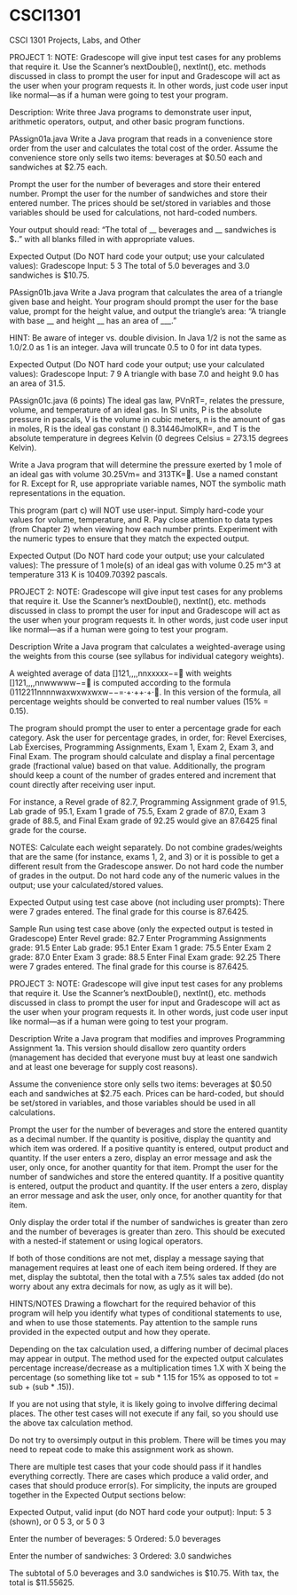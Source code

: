 # CSCI1301
CSCI 1301 Projects, Labs, and Other

PROJECT 1: 
NOTE: Gradescope will give input test cases for any problems that require it. Use the Scanner’s nextDouble(), nextInt(), etc. methods discussed in class to prompt the user for input and Gradescope will act as the user when your program requests it. In other words, just code user input like normal—as if a human were going to test your program.

Description:
Write three Java programs to demonstrate user input, arithmetic operators, output, and other basic program functions.

PAssign01a.java
Write a Java program that reads in a convenience store order from the user and calculates the total cost of the order. Assume the convenience store only sells two items: beverages at $0.50 each and sandwiches at $2.75 each.

Prompt the user for the number of beverages and store their entered number. Prompt the user for the number of sandwiches and store their entered number. The prices should be set/stored in variables and those variables should be used for calculations, not hard-coded numbers.

Your output should read: “The total of __ beverages and __ sandwiches is $__.__.” with all blanks filled in with appropriate values.

Expected Output (Do NOT hard code your output; use your calculated values):
Gradescope Input: 5 3
The total of 5.0 beverages and 3.0 sandwiches is $10.75.

PAssign01b.java
Write a Java program that calculates the area of a triangle given base and height. Your program should prompt the user for the base value, prompt for the height value, and output the triangle’s area: “A triangle with base __ and height __ has an area of ___.”

HINT: Be aware of integer vs. double division. In Java 1/2 is not the same as 1.0/2.0 as 1 is an integer. Java will truncate 0.5 to 0 for int data types.

Expected Output (Do NOT hard code your output; use your calculated values):
Gradescope Input: 7 9
A triangle with base 7.0 and height 9.0 has an area of 31.5.

PAssign01c.java (6 points)
The ideal gas law, PVnRT=, relates the pressure, volume, and temperature of an ideal gas. In SI units, P is the absolute pressure in pascals, V is the volume in cubic meters, n is the amount of gas in moles, R is the ideal gas constant () 8.31446JmolKR=, and T is the absolute temperature in degrees Kelvin (0 degrees Celsius = 273.15 degrees Kelvin).

Write a Java program that will determine the pressure exerted by 1 mole of an ideal gas with volume 30.25Vm= and 313TK=. Use a named constant for R. Except for R, use appropriate variable names, NOT the symbolic math representations in the equation.

This program (part c) will NOT use user-input. Simply hard-code your values for volume, temperature, and R. Pay close attention to data types (from Chapter 2) when viewing how each number prints. Experiment with the numeric types to ensure that they match the expected output.

Expected Output (Do NOT hard code your output; use your calculated values):
The pressure of 1 mole(s) of an ideal gas with volume 0.25 m^3 at temperature 313 K is 10409.70392 pascals.



PROJECT 2:
NOTE: Gradescope will give input test cases for any problems that require it. Use the Scanner’s nextDouble(), nextInt(), etc. methods discussed in class to prompt the user for input and Gradescope will act as the user when your program requests it. In other words, just code user input like normal—as if a human were going to test your program.

Description
Write a Java program that calculates a weighted-average using the weights from this course (see syllabus for individual category weights).

A weighted average of data []121,,,,nnxxxxx−= with weights []121,,,,nnwwwww−= is computed according to the formula ()112211nnnnwaxwxwxwxw−−=⋅+⋅++⋅+⋅. In this version of the formula, all percentage weights should be converted to real number values (15% = 0.15).

The program should prompt the user to enter a percentage grade for each category. Ask the user for percentage grades, in order, for: Revel Exercises, Lab Exercises, Programming Assignments, Exam 1, Exam 2, Exam 3, and Final Exam. The program should calculate and display a final percentage grade (fractional value) based on that value. Additionally, the program should keep a count of the number of grades entered and increment that count directly after receiving user input.

For instance, a Revel grade of 82.7, Programming Assignment grade of 91.5, Lab grade of 95.1, Exam 1 grade of 75.5, Exam 2 grade of 87.0, Exam 3 grade of 88.5, and Final Exam grade of 92.25 would give an 87.6425 final grade for the course.

NOTES: Calculate each weight separately. Do not combine grades/weights that are the same (for instance, exams 1, 2, and 3) or it is possible to get a different result from the Gradescope answer. Do not hard code the number of grades in the output. Do not hard code any of the numeric values in the output; use your calculated/stored values.

Expected Output using test case above (not including user prompts):
There were 7 grades entered.
The final grade for this course is 87.6425.

Sample Run using test case above (only the expected output is tested in Gradescope)
Enter Revel grade: 82.7
Enter Programming Assignments grade: 91.5
Enter Lab grade: 95.1
Enter Exam 1 grade: 75.5
Enter Exam 2 grade: 87.0
Enter Exam 3 grade: 88.5
Enter Final Exam grade: 92.25
There were 7 grades entered.
The final grade for this course is 87.6425.



PROJECT 3:
NOTE: Gradescope will give input test cases for any problems that require it. Use the Scanner’s nextDouble(), nextInt(), etc. methods discussed in class to prompt the user for input and Gradescope will act as the user when your program requests it. In other words, just code user input like normal—as if a human were going to test your program.

Description
Write a Java program that modifies and improves Programming Assignment 1a. This version
should disallow zero quantity orders (management has decided that everyone must buy at least one sandwich and at least one beverage for supply cost reasons).

Assume the convenience store only sells two items: beverages at $0.50 each and sandwiches at $2.75 each. Prices can be hard-coded, but should be set/stored in variables, and those variables should be used in all calculations.

Prompt the user for the number of beverages and store the entered quantity as a decimal number. If the quantity is positive, display the quantity and which item was ordered. If a positive quantity is entered, output product and quantity. If the user enters a zero, display an error message and ask the user, only once, for another quantity for that item. Prompt the user for the number of sandwiches and store the entered quantity. If a positive quantity is entered, output the product and quantity. If the user enters a zero, display an error message and ask the user, only once, for another quantity for that item.

Only display the order total if the number of sandwiches is greater than zero and the number of beverages is greater than zero. This should be executed with a nested-if statement or using logical operators.

If both of those conditions are not met, display a message saying that management requires at least one of each item being ordered. If they are met, display the subtotal, then the total with a 7.5% sales tax added (do not worry about any extra decimals for now, as ugly as it will be).

HINTS/NOTES
Drawing a flowchart for the required behavior of this program will help you identify what types of conditional statements to use, and when to use those statements. Pay attention to the sample runs provided in the expected output and how they operate.

Depending on the tax calculation used, a differing number of decimal places may appear in output. The method used for the expected output calculates percentage increase/decrease as a multiplication times 1.X with X being the percentage (so something like tot = sub * 1.15 for 15% as opposed to tot = sub + (sub * .15)).

If you are not using that style, it is likely going to involve differing decimal places. The other test cases will not execute if any fail, so you should use the above tax calculation method.

Do not try to oversimply output in this problem. There will be times you may need to repeat code to make this assignment work as shown.

There are multiple test cases that your code should pass if it handles everything correctly. There are cases which produce a valid order, and cases that should produce error(s). For simplicity, the inputs are grouped together in the Expected Output sections below:

Expected Output, valid input (do NOT hard code your output):
Input: 5 3 (shown), or 0 5 3, or 5 0 3

Enter the number of beverages: 5
Ordered: 5.0 beverages

Enter the number of sandwiches: 3
Ordered: 3.0 sandwiches

The subtotal of 5.0 beverages and 3.0 sandwiches is $10.75.
With tax, the total is $11.55625.
